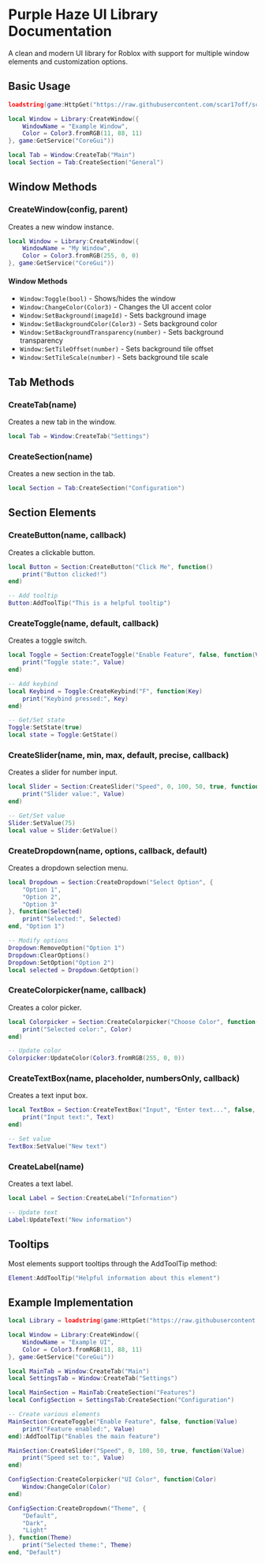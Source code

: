 # Purple Haze UI Library Documentation

A clean and modern UI library for Roblox with support for multiple window elements and customization options.

## Basic Usage

```lua
loadstring(game:HttpGet("https://raw.githubusercontent.com/scar17off/scarhack/refs/heads/main/libraries/purple-haze-ui.lua"))()

local Window = Library:CreateWindow({
    WindowName = "Example Window",
    Color = Color3.fromRGB(11, 88, 11)
}, game:GetService("CoreGui"))

local Tab = Window:CreateTab("Main")
local Section = Tab:CreateSection("General")
```

## Window Methods

### CreateWindow(config, parent)
Creates a new window instance.

```lua
local Window = Library:CreateWindow({
    WindowName = "My Window",
    Color = Color3.fromRGB(255, 0, 0)
}, game:GetService("CoreGui"))
```

#### Window Methods
- `Window:Toggle(bool)` - Shows/hides the window
- `Window:ChangeColor(Color3)` - Changes the UI accent color
- `Window:SetBackground(imageId)` - Sets background image
- `Window:SetBackgroundColor(Color3)` - Sets background color
- `Window:SetBackgroundTransparency(number)` - Sets background transparency
- `Window:SetTileOffset(number)` - Sets background tile offset
- `Window:SetTileScale(number)` - Sets background tile scale

## Tab Methods

### CreateTab(name)
Creates a new tab in the window.

```lua
local Tab = Window:CreateTab("Settings")
```

### CreateSection(name) 
Creates a new section in the tab.

```lua
local Section = Tab:CreateSection("Configuration")
```

## Section Elements

### CreateButton(name, callback)
Creates a clickable button.

```lua
local Button = Section:CreateButton("Click Me", function()
    print("Button clicked!")
end)

-- Add tooltip
Button:AddToolTip("This is a helpful tooltip")
```

### CreateToggle(name, default, callback)
Creates a toggle switch.

```lua
local Toggle = Section:CreateToggle("Enable Feature", false, function(Value)
    print("Toggle state:", Value)
end)

-- Add keybind
local Keybind = Toggle:CreateKeybind("F", function(Key)
    print("Keybind pressed:", Key)
end)

-- Get/Set state
Toggle:SetState(true)
local state = Toggle:GetState()
```

### CreateSlider(name, min, max, default, precise, callback)
Creates a slider for number input.

```lua
local Slider = Section:CreateSlider("Speed", 0, 100, 50, true, function(Value)
    print("Slider value:", Value)
end)

-- Get/Set value
Slider:SetValue(75)
local value = Slider:GetValue()
```

### CreateDropdown(name, options, callback, default)
Creates a dropdown selection menu.

```lua
local Dropdown = Section:CreateDropdown("Select Option", {
    "Option 1",
    "Option 2",
    "Option 3"
}, function(Selected)
    print("Selected:", Selected)
end, "Option 1")

-- Modify options
Dropdown:RemoveOption("Option 1")
Dropdown:ClearOptions()
Dropdown:SetOption("Option 2")
local selected = Dropdown:GetOption()
```

### CreateColorpicker(name, callback)
Creates a color picker.

```lua
local Colorpicker = Section:CreateColorpicker("Choose Color", function(Color)
    print("Selected color:", Color)
end)

-- Update color
Colorpicker:UpdateColor(Color3.fromRGB(255, 0, 0))
```

### CreateTextBox(name, placeholder, numbersOnly, callback)
Creates a text input box.

```lua
local TextBox = Section:CreateTextBox("Input", "Enter text...", false, function(Text)
    print("Input text:", Text)
end)

-- Set value
TextBox:SetValue("New text")
```

### CreateLabel(name)
Creates a text label.

```lua
local Label = Section:CreateLabel("Information")

-- Update text
Label:UpdateText("New information")
```

## Tooltips
Most elements support tooltips through the AddToolTip method:

```lua
Element:AddToolTip("Helpful information about this element")
```

## Example Implementation

```lua
local Library = loadstring(game:HttpGet("https://raw.githubusercontent.com/scar17off/scarhack/refs/heads/main/libraries/purple-haze-ui.lua"))()

local Window = Library:CreateWindow({
    WindowName = "Example UI",
    Color = Color3.fromRGB(11, 88, 11)
}, game:GetService("CoreGui"))

local MainTab = Window:CreateTab("Main")
local SettingsTab = Window:CreateTab("Settings")

local MainSection = MainTab:CreateSection("Features")
local ConfigSection = SettingsTab:CreateSection("Configuration")

-- Create various elements
MainSection:CreateToggle("Enable Feature", false, function(Value)
    print("Feature enabled:", Value)
end):AddToolTip("Enables the main feature")

MainSection:CreateSlider("Speed", 0, 100, 50, true, function(Value)
    print("Speed set to:", Value)
end)

ConfigSection:CreateColorpicker("UI Color", function(Color)
    Window:ChangeColor(Color)
end)

ConfigSection:CreateDropdown("Theme", {
    "Default",
    "Dark",
    "Light"
}, function(Theme)
    print("Selected theme:", Theme)
end, "Default")
```